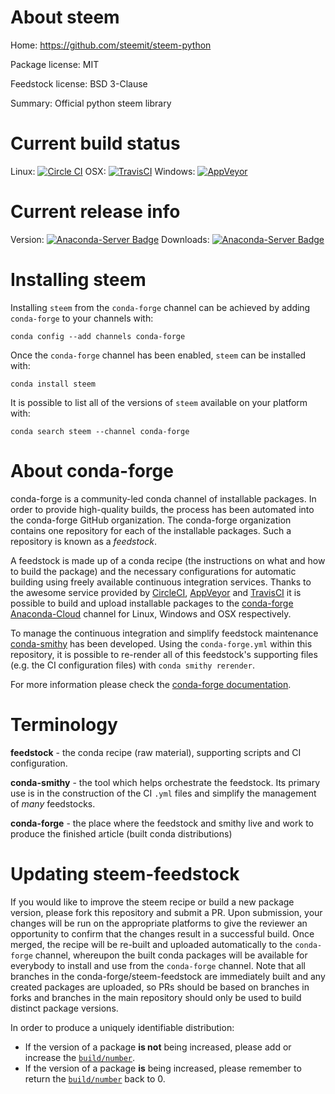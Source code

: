About steem
===========

Home: https://github.com/steemit/steem-python

Package license: MIT

Feedstock license: BSD 3-Clause

Summary: Official python steem library



Current build status
====================

Linux: [![Circle CI](https://circleci.com/gh/conda-forge/steem-feedstock.svg?style=shield)](https://circleci.com/gh/conda-forge/steem-feedstock)
OSX: [![TravisCI](https://travis-ci.org/conda-forge/steem-feedstock.svg?branch=master)](https://travis-ci.org/conda-forge/steem-feedstock)
Windows: [![AppVeyor](https://ci.appveyor.com/api/projects/status/github/conda-forge/steem-feedstock?svg=True)](https://ci.appveyor.com/project/conda-forge/steem-feedstock/branch/master)

Current release info
====================
Version: [![Anaconda-Server Badge](https://anaconda.org/conda-forge/steem/badges/version.svg)](https://anaconda.org/conda-forge/steem)
Downloads: [![Anaconda-Server Badge](https://anaconda.org/conda-forge/steem/badges/downloads.svg)](https://anaconda.org/conda-forge/steem)

Installing steem
================

Installing `steem` from the `conda-forge` channel can be achieved by adding `conda-forge` to your channels with:

```
conda config --add channels conda-forge
```

Once the `conda-forge` channel has been enabled, `steem` can be installed with:

```
conda install steem
```

It is possible to list all of the versions of `steem` available on your platform with:

```
conda search steem --channel conda-forge
```


About conda-forge
=================

conda-forge is a community-led conda channel of installable packages.
In order to provide high-quality builds, the process has been automated into the
conda-forge GitHub organization. The conda-forge organization contains one repository
for each of the installable packages. Such a repository is known as a *feedstock*.

A feedstock is made up of a conda recipe (the instructions on what and how to build
the package) and the necessary configurations for automatic building using freely
available continuous integration services. Thanks to the awesome service provided by
[CircleCI](https://circleci.com/), [AppVeyor](http://www.appveyor.com/)
and [TravisCI](https://travis-ci.org/) it is possible to build and upload installable
packages to the [conda-forge](https://anaconda.org/conda-forge)
[Anaconda-Cloud](http://docs.anaconda.org/) channel for Linux, Windows and OSX respectively.

To manage the continuous integration and simplify feedstock maintenance
[conda-smithy](http://github.com/conda-forge/conda-smithy) has been developed.
Using the ``conda-forge.yml`` within this repository, it is possible to re-render all of
this feedstock's supporting files (e.g. the CI configuration files) with ``conda smithy rerender``.

For more information please check the [conda-forge documentation](https://conda-forge.org/docs/).

Terminology
===========

**feedstock** - the conda recipe (raw material), supporting scripts and CI configuration.

**conda-smithy** - the tool which helps orchestrate the feedstock.
                   Its primary use is in the construction of the CI ``.yml`` files
                   and simplify the management of *many* feedstocks.

**conda-forge** - the place where the feedstock and smithy live and work to
                  produce the finished article (built conda distributions)


Updating steem-feedstock
========================

If you would like to improve the steem recipe or build a new
package version, please fork this repository and submit a PR. Upon submission,
your changes will be run on the appropriate platforms to give the reviewer an
opportunity to confirm that the changes result in a successful build. Once
merged, the recipe will be re-built and uploaded automatically to the
`conda-forge` channel, whereupon the built conda packages will be available for
everybody to install and use from the `conda-forge` channel.
Note that all branches in the conda-forge/steem-feedstock are
immediately built and any created packages are uploaded, so PRs should be based
on branches in forks and branches in the main repository should only be used to
build distinct package versions.

In order to produce a uniquely identifiable distribution:
 * If the version of a package **is not** being increased, please add or increase
   the [``build/number``](http://conda.pydata.org/docs/building/meta-yaml.html#build-number-and-string).
 * If the version of a package **is** being increased, please remember to return
   the [``build/number``](http://conda.pydata.org/docs/building/meta-yaml.html#build-number-and-string)
   back to 0.